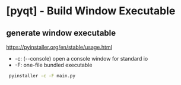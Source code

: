 # [pyqt] - Build Window Executable

## generate window executable
https://pyinstaller.org/en/stable/usage.html

* -c: (--console) open a console window for standard io
* -F: one-file bundled executable
```bash
 pyinstaller -c -F main.py
```